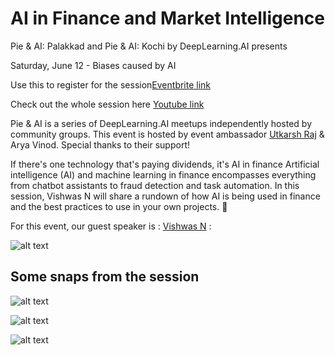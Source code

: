 # AI in Finance and Market Intelligence

Pie & AI: Palakkad and Pie & AI: Kochi by DeepLearning.AI presents 

Saturday, June 12 - Biases caused by AI


Use this to register for the session[Eventbrite link](bit.ly/AIinFinanceMI)

Check out the whole session here [Youtube link]()

Pie & AI is a series of DeepLearning.AI meetups independently hosted by community groups. This event is hosted by event ambassador [Utkarsh Raj](https://voldemortuk.github.io) & Arya Vinod. Special thanks to their support!

If there's one technology that's paying dividends, it's AI in finance Artificial intelligence (AI) and machine learning in finance encompasses everything from chatbot assistants to fraud detection and task automation.
In this session, Vishwas N will share a rundown of how AI is being used in finance and the best practices to use in your own projects. 💫


For this event, our guest speaker is :
[Vishwas N]() : 

![alt text]()


## Some snaps from the session

![alt text](https://github.com/voldemortuk/Pie-AI-Sessions/blob/main/AI%20in%20Finance%20and%20Market%20Intelligence/first.png)


![alt text](https://github.com/voldemortuk/Pie-AI-Sessions/blob/main/AI%20in%20Finance%20and%20Market%20Intelligence/second.png)


![alt text](https://github.com/voldemortuk/Pie-AI-Sessions/blob/main/AI%20in%20Finance%20and%20Market%20Intelligence/third.png)

